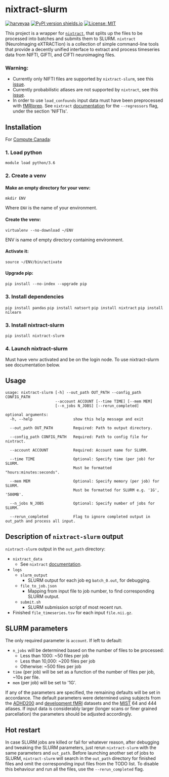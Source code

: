 # nixtract-slurm
[![harveyaa](https://circleci.com/gh/harveyaa/nixtract-slurm.svg?style=svg)](<LINK>)
[![PyPI version shields.io](https://img.shields.io/pypi/v/pynm.svg)](https://pypi.org/project/nixtract-slurm/)
[![License: MIT](https://img.shields.io/badge/License-MIT-yellow.svg)](https://opensource.org/licenses/MIT)

This project is a wrapper for [`nixtract`](https://github.com/danjgale/nixtract), that splits up the files to be processed into batches and submits them to SLURM.
`nixtract` (NeuroImaging eXTRACTion) is a collection of simple command-line tools that provide a decently unified interface to extract and process timeseries data from NIFTI, GIFTI, and CIFTI neuroimaging files.

### Warning:
  - Currently only NIFTI files are supported by `nixtract-slurm`, see this [issue](https://github.com/harveyaa/nixtract-slurm/issues/3).
  - Currently probabilistic atlases are not supported by `nixtract`, see this [issue](https://github.com/danjgale/nixtract/issues/15).
  - In order to use `load_confounds` input data must have been preprocessed with [fMRIprep](https://fmriprep.org/en/stable/). See `nixtract` [documentation](https://github.com/danjgale/nixtract) for the `--regressors` flag, under the section 'NIFTIs'.


## Installation
For [Compute Canada](https://www.computecanada.ca/):

### 1. Load python
`module load python/3.6`

### 2. Create a venv
#### Make an empty directory for your venv:
`mkdir ENV`

Where `ENV` is the name of your environment.

#### Create the venv:
`virtualenv --no-download ~/ENV`

ENV is name of empty directory containing environment.

#### Activate it:
`source ~/ENV/bin/activate`
#### Upgrade pip:
`pip install --no-index --upgrade pip`

### 3. Install dependencies
`pip install pandas`
`pip install natsort`
`pip install nixtract`
`pip install nilearn`

### 3. Install nixtract-slurm
`pip install nixtract-slurm`

### 4. Launch nixtract-slurm
Must have venv activated and be on the login node. To use nixtract-slurm see documentation below.

## Usage
```
usage: nixtract-slurm [-h] --out_path OUT_PATH --config_path CONFIG_PATH
                      --account ACCOUNT [--time TIME] [--mem MEM]
                      [--n_jobs N_JOBS] [--rerun_completed]

optional arguments:
  -h, --help                  show this help message and exit
  
  --out_path OUT_PATH         Required: Path to output directory.
  
  --config_path CONFIG_PATH   Required: Path to config file for nixtract.
  
  --account ACCOUNT           Required: Account name for SLURM.
  
  --time TIME                 Optional: Specify time (per job) for SLURM. 
                              Must be formatted "hours:minutes:seconds".
                              
  --mem MEM                   Optional: Specify memory (per job) for SLURM.
                              Must be formatted for SLURM e.g. '1G', '500MB'.
  
  --n_jobs N_JOBS             Optional: Specify number of jobs for SLURM.
  
  --rerun_completed           Flag to ignore completed output in out_path and process all input.

```
## Description of `nixtract-slurm` output
`nixtract-slurm` output in the `out_path` directory:
 - `nixtract_data`
    - See `nixtract` [documentation](https://github.com/danjgale/nixtract).
 - `logs` 
     - `slurm_output`
        - SLURM output for each job eg `batch_0.out`, for debugging. 
     - `file_to_job.json`
        - Mapping from input file to job number, to find corresponding SLURM output.
     - `submit.sh`
        - SLURM submission script of most recent run. 
 - Finished `file_timeseries.tsv` for each input `file.nii.gz`.

## SLURM parameters
The only required parameter is `account`. If left to default:
  - `n_jobs` will be determined based on the number of files to be processed:
      - Less than 1000: ~50 files per job
      - Less than 10,000: ~200 files per job
      - Otherwise: ~500 files per job
  - `time` (per job) will be set as a function of the number of files per job, ~10s per file.
  - `mem` (per job) will be set to '1G'.
 
If any of the parameters are specified, the remaining defaults will be set in accordance. The default parameters were determined using subjects from the [ADHD200](https://nilearn.github.io/modules/generated/nilearn.datasets.fetch_adhd.html) and [development fMRI](https://nilearn.github.io/modules/generated/nilearn.datasets.fetch_development_fmri.html) datasets and the [MIST](https://mniopenresearch.org/articles/1-3) 64 and 444 atlases. If input data is considerably larger (longer scans or finer grained parcellation) the parameters should be adjusted accordingly.

## Hot restart
In case SLURM jobs are killed or fail for whatever reason, after debugging and tweaking the SLURM parameters, just rerun `nixtract-slurm` with the same parameters and `out_path`. Before launching another set of jobs to SLURM, `nixtract-slurm` will search in the `out_path` directory for finished files and omit the corresponding input files from the TODO list.
To disable this behaviour and run all the files, use the `--rerun_completed` flag.
